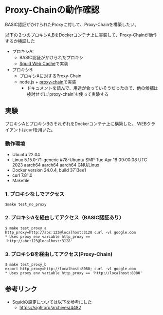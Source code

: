 # Proxy-Chainの動作確認
BASIC認証がかけられたProxyに対して、Proxy-Chainを構築したい。

以下の２つのプロキシA,BをDockerコンテナ上に実装して、Proxy-Chainが動作するか検証した

- プロキシA:
  - BASIC認証がかけられたプロキシ
  - [Squid Web Cache](http://www.squid-cache.org/)で実装
- プロキシB:
  - プロキシAに対するProxy-Chain
  - node.js + [proxy-chain](https://www.npmjs.com/package/proxy-chain)で実装
    - ドキュメントを読んで、用途が合っていそうだったので、他の候補は検討せずに'proxy-chain'を使って実験する

## 実験
プロキシAとプロキシBのそれぞれをDockerコンテナ上に構築した。
WEBクライアントはcurlを用いた。

### 動作環境
- Ubuntu 22.04
- Linux 5.15.0-71-generic #78-Ubuntu SMP Tue Apr 18 09:00:08 UTC 2023 aarch64 aarch64 aarch64 GNU/Linux
- Docker version 24.0.4, build 3713ee1
- curl 7.81.0 
- Makefile

### 1. プロキシなしでアクセス
```
$make test_no_proxy
```

### 2. プロキシAを経由してアクセス（BASIC認証あり）
```
$ make test_proxy_a
http_proxy=http://abc:123@localhost:3128 curl -vl google.com
* Uses proxy env variable http_proxy == 'http://abc:123@localhost:3128'
```

### 3. プロキシBを経由してアクセス(Proxy-Chain)
```
$ make test_proxy_b
export http_proxy=http://localhost:8080; curl -vl google.com
* Uses proxy env variable http_proxy == 'http://localhost:8080'
```


## 参考リンク
- Squidの設定については以下を参考にした
  - https://sig9.org/archives/4482